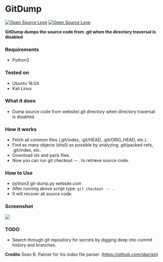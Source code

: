 # GitDump
[![Open Source Love](https://badges.frapsoft.com/os/v1/open-source.svg?v=102)](https://github.com/ellerbrock/open-source-badge/)
[![Open Source Love](https://badges.frapsoft.com/os/mit/mit.svg?v=102)](https://github.com/ellerbrock/open-source-badge/)

**GitDump dumps the source code from .git when the directory traversal is disabled**

### Requirements
- Python3

### Tested on
- Ubuntu 16.04
- Kali Linux

### What it does
- Dump source code from website/.git directory when directory traversal is disabled. 

### How it works
- Fetch all common files (.git/index, .git/HEAD, .git/ORIG_HEAD, etc.).
- Find as many objects (sha1) as possible by analyzing .git/packed-refs, .git/index, etc.
- Download idx and pack files.
- Now you can run git checkout -- . to retrieve source code.

### How to Use
- python3 git-dump.py website.com
- After running above script type: `git checkout -- .`
- It will recover all source code.

### Screenshot
<img src="https://i.imgur.com/MPadPL9.png" />

### TODO
- Search through git repository for secrets by digging deep into commit history and branches.

**Credits** Sean B. Palmer for his index file parser. (https://github.com/sbp/gin)
